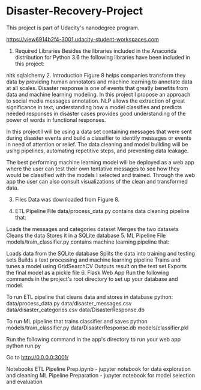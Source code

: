 # Disaster-Recovery-Project
This project is part of Udacity's nanodegree program. 


https://view6914b2f4-3001.udacity-student-workspaces.com

1. Required Libraries
Besides the libraries included in the Anaconda distribution for Python 3.6 the following libraries have been included in this project:

nltk
sqlalchemy
2. Introduction
Figure 8 helps companies transform they data by providing human annotators and machine learning to annotate data at all scales. Disaster response is one of events that greatly benefits from data and machine learning modeling. In this project I propose an approach to social media messages annotation. NLP allows the extraction of great significance in text, understanding how a model classifies and predicts needed responses in disaster cases provides good understanding of the power of words in functional responses.

In this project I will be using a data set containing messages that were sent during disaster events and build a classifier to identify messages or events in need of attention or relief. The data cleaning and model building will be using pipelines, automating repetitive steps, and preventing data leakage.

The best performing machine learning model will be deployed as a web app where the user can test their own tentative messages to see how they would be classified with the models I selected and trained. Through the web app the user can also consult visualizations of the clean and transformed data.

3. Files
Data was downloaded from Figure 8.

4. ETL Pipeline
File data/process_data.py contains data cleaning pipeline that:

Loads the messages and categories dataset
Merges the two datasets
Cleans the data
Stores it in a SQLite database
5. ML Pipeline
File models/train_classifier.py contains machine learning pipeline that:

Loads data from the SQLite database
Splits the data into training and testing sets
Builds a text processing and machine learning pipeline
Trains and tunes a model using GridSearchCV
Outputs result on the test set
Exports the final model as a pickle file
6. Flask Web App
Run the following commands in the project's root directory to set up your database and model.

To run ETL pipeline that cleans data and stores in database python: data/process_data.py data/disaster_messages.csv data/disaster_categories.csv data/DisasterResponse.db

To run ML pipeline that trains classifier and saves python models/train_classifier.py data/DisasterResponse.db models/classifier.pkl

Run the following command in the app's directory to run your web app python run.py

Go to http://0.0.0.0:3001/

Notebooks ETL Pipeline Prep.ipynb - jupyter notebook for data exploration and cleaning ML Pipeline Preparation - jupyter notebook for model selection and evaluation
